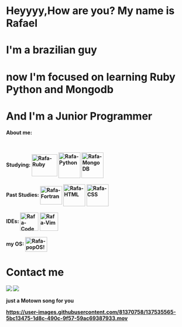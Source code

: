 # Heyyyy,How are you? My name is Rafael
# I'm a brazilian guy 
# now I'm focused on learning Ruby Python and Mongodb
# And I'm a Junior Programmer 

 
<b>About me: 
##

<div style="display: inline_block"><br>
<b> Studying:
 <img align="center" alt="Rafa-Ruby" height="60" width="70" src="https://cdn.jsdelivr.net/gh/devicons/devicon/icons/ruby/ruby-original-wordmark.svg">
<img align="center" alt="Rafa-Python" height="70" width="60" src="https://cdn.jsdelivr.net/gh/devicons/devicon/icons/python/python-original.svg">
<img align="center" alt="Rafa-MongoDB" height="70" width="60" src="https://cdn.jsdelivr.net/gh/devicons/devicon/icons/mongodb/mongodb-original-wordmark.svg">
 
</div>
 
  
<div style="display: inline_block"><br>
  <b> Past Studies:
   <img align="center" alt="Rafa-Fortran" height="50" width="60" src="https://upload.wikimedia.org/wikipedia/commons/b/b8/Fortran_logo.svg">
  <img align="center" alt="Rafa-HTML" height="60" widht="70" src="https://cdn.jsdelivr.net/gh/devicons/devicon/icons/html5/html5-original-wordmark.svg">
  <img align="center" alt="Rafa-CSS" height="60" widht="70"src="https://cdn.jsdelivr.net/gh/devicons/devicon/icons/css3/css3-original-wordmark.svg" />
    </div>
  
  
<div style="display: inline_block"><br>
<b>IDEs:
    <img align="center" alt="Rafa-Code" height="50 width="60" src="https://cdn.jsdelivr.net/gh/devicons/devicon/icons/vscode/vscode-plain.svg">
  <img align="center" alt="Rafa-Vim" height="50" width="50" src="https://cdn.jsdelivr.net/gh/devicons/devicon/icons/vim/vim-original.svg"> 
  </div>
  
  
  
  
  <div style="display: inline_block"><br>
  <b>my OS:<b>
  <img align="center" alt="Rafa-popOS!" height="40" width="60" src="https://upload.wikimedia.org/wikipedia/commons/thumb/c/c5/Pop_OS-Logo-nobg.svg/1599px-Pop_OS-Logo-nobg.svg.png">        
  </div>
  
  
  # Contact me
  [<img src="https://img.shields.io/badge/Telegram-2CA5E0?style=for-the-badge&logo=telegram&logoColor=white">](https://msng.link/o/?rafaelOPI=tg"/)
  [<img src="https://img.shields.io/badge/Microsoft_Outlook-0078D4?style=for-the-badge&logo=microsoft-outlook&logoColor=white">](mailto:rafael.o.peres@outlook.com)
    
<div>
just a Motown song for you
  
  
https://user-images.githubusercontent.com/81370758/137535565-5bc13475-1d8c-490c-9f57-59ac69387933.mov 
  
  
</div>



